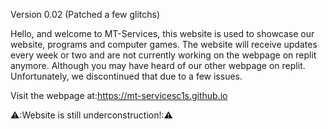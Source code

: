 Version 0.02 (Patched a few glitchs)

Hello, and welcome to MT-Services, this website is used to showcase our website, programs and computer games. The website will receive updates every week or two and are not currently working on the webpage on replit anymore. Although you may have heard of our other webpage on replit. Unfortunately, we discontinued that due to a few issues. 

Visit the webpage at:https://mt-servicesc1s.github.io

⚠️:Website is still underconstruction!:⚠️

